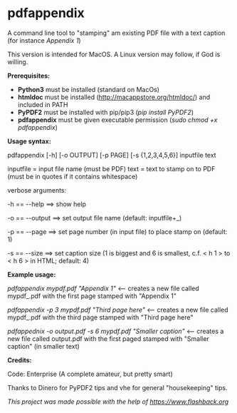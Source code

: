 # pdfappendix
A command line tool to "stamping" am existing PDF file with a text caption (for instance *Appendix 1*)

This version is intended for MacOS. A Linux version may follow, if God is willing.

**Prerequisites:**
* **Python3**  must be installed (standard on MacOs)
* **htmldoc** must be installed (http://macappstore.org/htmldoc/) and included in PATH
* **PyPDF2** must be installed with pip/pip3 (*pip install PyPDF2*) 
* **pdfappendix** must be given executable permission (*sudo chmod +x pdfappendix*)

**Usage syntax:**

pdfappendix [-h] [-o OUTPUT] [-p PAGE] [-s {1,2,3,4,5,6}] inputfile text

inputfile = input file name (must be PDF)
text = text to stamp on to PDF (must be in quotes if it contains whitespace)

verbose arguments:

-h == --help ==> show help

-o == --output ==> set output file name (default: inputfile+_)

-p == --page ==> set page number (in input file) to place stamp on (default: 1)

-s == --size ==> set caption size (1 is biggest and 6 is smallest, c.f. < h 1 > to < h 6 > in HTML; default: 4)

**Example usage:**

*pdfappendix mypdf.pdf "Appendix 1"* <-- creates a new file called mypdf_.pdf with the first page stamped with "Appendix 1"

*pdfappendix -p 3 mypdf.pdf "Third page here"* <-- creates a new file called mypdf_.pdf with the third page stamped with "Third page here"

*pdfappednix -o output.pdf -s 6 mypdf.pdf "Smaller caption"* <-- creates a new file called output.pdf with the first paged stamped with "Smaller caption" (in smaller text)

**Credits:**

Code: Enterprise (A complete amateur, but pretty smart)

Thanks to Dinero for PyPDF2 tips and vhe for general "housekeeping" tips.

*This project was made possible with the help of https://www.flashback.org*

